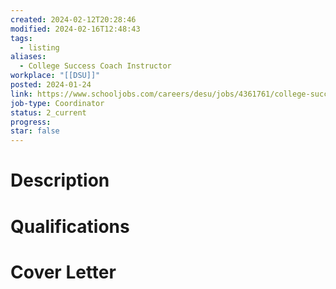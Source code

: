 ```yaml
---
created: 2024-02-12T20:28:46
modified: 2024-02-16T12:48:43
tags:
  - listing
aliases:
  - College Success Coach Instructor
workplace: "[[DSU]]"
posted: 2024-01-24
link: https://www.schooljobs.com/careers/desu/jobs/4361761/college-success-coach-instructor?sort=PostingDate%7CDescending&pagetype=jobOpportunitiesJobs
job-type: Coordinator
status: 2_current
progress: 
star: false
---
```

# Description

# Qualifications

# Cover Letter
